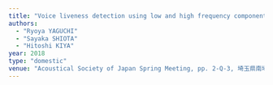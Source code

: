 ```yaml
---
title: "Voice liveness detection using low and high frequency components for speaker verification."
authors:
  - "Ryoya YAGUCHI"
  - "Sayaka SHIOTA"
  - "Hitoshi KIYA"
year: 2018
type: "domestic"
venue: "Acoustical Society of Japan Spring Meeting, pp. 2-Q-3, 埼玉県南埼玉郡宮代町, 2018-03-14."
---
```

